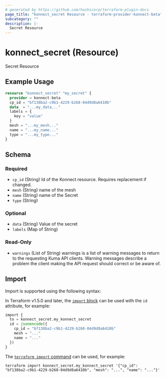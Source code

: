 ```yaml
---
# generated by https://github.com/hashicorp/terraform-plugin-docs
page_title: "konnect_secret Resource - terraform-provider-konnect-beta"
subcategory: ""
description: |-
  Secret Resource
---
```


# konnect_secret (Resource)

Secret Resource

## Example Usage

```terraform
resource "konnect_secret" "my_secret" {
  provider = konnect-beta
  cp_id = "bf138ba2-c9b1-4229-b268-04d9d8a6410b"
  data  = "...my_data..."
  labels = {
    key = "value"
  }
  mesh = "...my_mesh..."
  name = "...my_name..."
  type = "...my_type..."
}
```

<!-- schema generated by tfplugindocs -->
## Schema

### Required

- `cp_id` (String) Id of the Konnect resource. Requires replacement if changed.
- `mesh` (String) name of the mesh
- `name` (String) name of the Secret
- `type` (String)

### Optional

- `data` (String) Value of the secret
- `labels` (Map of String)

### Read-Only

- `warnings` (List of String) warnings is a list of warning messages to return to the requesting Kuma API clients.
Warning messages describe a problem the client making the API request should correct or be aware of.

## Import

Import is supported using the following syntax:

In Terraform v1.5.0 and later, the [`import` block](https://developer.hashicorp.com/terraform/language/import) can be used with the `id` attribute, for example:

```terraform
import {
  to = konnect_secret.my_konnect_secret
  id = jsonencode({
    cp_id = "bf138ba2-c9b1-4229-b268-04d9d8a6410b"
    mesh = "..."
    name = "..."
  })
}
```

The [`terraform import` command](https://developer.hashicorp.com/terraform/cli/commands/import) can be used, for example:

```shell
terraform import konnect_secret.my_konnect_secret '{"cp_id": "bf138ba2-c9b1-4229-b268-04d9d8a6410b", "mesh": "...", "name": "..."}'
```
